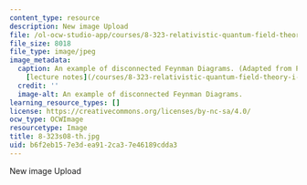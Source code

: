```yaml
---
content_type: resource
description: New image Upload
file: /ol-ocw-studio-app/courses/8-323-relativistic-quantum-field-theory-i-spring-2008/b6f2eb157e3dea912ca37e46189cdda3_8-323s08-th.jpg
file_size: 8018
file_type: image/jpeg
image_metadata:
  caption: An example of disconnected Feynman Diagrams. (Adapted from Prof. Alan Guth's
    [lecture notes](/courses/8-323-relativistic-quantum-field-theory-i-spring-2008/pages/lecture-notes).)
  credit: ''
  image-alt: An example of disconnected Feynman Diagrams.
learning_resource_types: []
license: https://creativecommons.org/licenses/by-nc-sa/4.0/
ocw_type: OCWImage
resourcetype: Image
title: 8-323s08-th.jpg
uid: b6f2eb15-7e3d-ea91-2ca3-7e46189cdda3
---
```

New image Upload